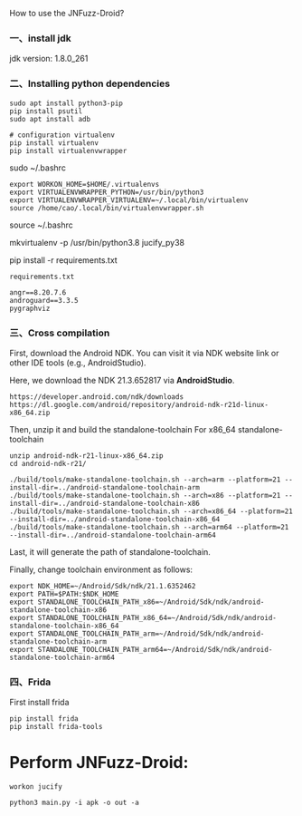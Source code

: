 How to use the JNFuzz-Droid?

### 一、install jdk

jdk version: 1.8.0_261

### 二、Installing python dependencies

```
sudo apt install python3-pip
pip install psutil
sudo apt install adb

# configuration virtualenv
pip install virtualenv
pip install virtualenvwrapper
```

sudo ~/.bashrc

```
export WORKON_HOME=$HOME/.virtualenvs
export VIRTUALENVWRAPPER_PYTHON=/usr/bin/python3
export VIRTUALENVWRAPPER_VIRTUALENV=~/.local/bin/virtualenv
source /home/cao/.local/bin/virtualenvwrapper.sh
```

source ~/.bashrc

mkvirtualenv -p /usr/bin/python3.8 jucify_py38



pip install -r requirements.txt 

```
requirements.txt 

angr==8.20.7.6
androguard==3.3.5
pygraphviz
```



### 三、Cross compilation
First, download the Android NDK. You can visit it via NDK website link or other IDE tools (e.g., AndroidStudio).

Here, we download the NDK 21.3.652817 via **AndroidStudio**.

```
https://developer.android.com/ndk/downloads
https://dl.google.com/android/repository/android-ndk-r21d-linux-x86_64.zip
```

Then, unzip it and build the standalone-toolchain For x86_64 standalone-toolchain

```
unzip android-ndk-r21-linux-x86_64.zip
cd android-ndk-r21/

./build/tools/make-standalone-toolchain.sh --arch=arm --platform=21 --install-dir=../android-standalone-toolchain-arm
./build/tools/make-standalone-toolchain.sh --arch=x86 --platform=21 --install-dir=../android-standalone-toolchain-x86
./build/tools/make-standalone-toolchain.sh --arch=x86_64 --platform=21 --install-dir=../android-standalone-toolchain-x86_64
./build/tools/make-standalone-toolchain.sh --arch=arm64 --platform=21 --install-dir=../android-standalone-toolchain-arm64
```
Last, it will generate the path of standalone-toolchain.


Finally, change toolchain environment as follows:

```
export NDK_HOME=~/Android/Sdk/ndk/21.1.6352462
export PATH=$PATH:$NDK_HOME
export STANDALONE_TOOLCHAIN_PATH_x86=~/Android/Sdk/ndk/android-standalone-toolchain-x86
export STANDALONE_TOOLCHAIN_PATH_x86_64=~/Android/Sdk/ndk/android-standalone-toolchain-x86_64
export STANDALONE_TOOLCHAIN_PATH_arm=~/Android/Sdk/ndk/android-standalone-toolchain-arm
export STANDALONE_TOOLCHAIN_PATH_arm64=~/Android/Sdk/ndk/android-standalone-toolchain-arm64
```

### 四、Frida

First install frida

```
pip install frida
pip install frida-tools
```



# Perform JNFuzz-Droid:

```
workon jucify

python3 main.py -i apk -o out -a
```

